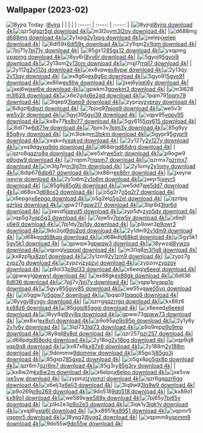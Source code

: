 ## Wallpaper (2023-02)
![l8yjrq](https://w.wallhaven.cc/full/l8/wallhaven-l8yjrq.png) Today: [l8yjrq](https://th.wallhaven.cc/small/l8/l8yjrq.jpg)
|      |      |      |
| :----: | :----: | :----: |
|![l8yjrq](https://th.wallhaven.cc/small/l8/l8yjrq.jpg)[l8yjrq download 4k](https://wallhaven.cc/w/l8yjrq)|![qzr5gl](https://th.wallhaven.cc/small/qz/qzr5gl.jpg)[qzr5gl download 4k](https://wallhaven.cc/w/qzr5gl)|![m3l2oy](https://th.wallhaven.cc/small/m3/m3l2oy.jpg)[m3l2oy download 4k](https://wallhaven.cc/w/m3l2oy)|
|![d688mg](https://th.wallhaven.cc/small/d6/d688mg.jpg)[d688mg download 4k](https://wallhaven.cc/w/d688mg)|![2y1xpg](https://th.wallhaven.cc/small/2y/2y1xpg.jpg)[2y1xpg download 4k](https://wallhaven.cc/w/2y1xpg)|![jxelep](https://th.wallhaven.cc/small/jx/jxelep.jpg)[jxelep download 4k](https://wallhaven.cc/w/jxelep)|
|![6dl59x](https://th.wallhaven.cc/small/6d/6dl59x.jpg)[6dl59x download 4k](https://wallhaven.cc/w/6dl59x)|![2y1lqm](https://th.wallhaven.cc/small/2y/2y1lqm.jpg)[2y1lqm download 4k](https://wallhaven.cc/w/2y1lqm)|![7pj71y](https://th.wallhaven.cc/small/7p/7pj71y.jpg)[7pj71y download 4k](https://wallhaven.cc/w/7pj71y)|
|![85gx12](https://th.wallhaven.cc/small/85/85gx12.jpg)[85gx12 download 4k](https://wallhaven.cc/w/85gx12)|![yxqpmg](https://th.wallhaven.cc/small/yx/yxqpmg.jpg)[yxqpmg download 4k](https://wallhaven.cc/w/yxqpmg)|![l8yy6r](https://th.wallhaven.cc/small/l8/l8yy6r.jpg)[l8yy6r download 4k](https://wallhaven.cc/w/l8yy6r)|
|![5gyoj9](https://th.wallhaven.cc/small/5g/5gyoj9.jpg)[5gyoj9 download 4k](https://wallhaven.cc/w/5gyoj9)|![2y13om](https://th.wallhaven.cc/small/2y/2y13om.jpg)[2y13om download 4k](https://wallhaven.cc/w/2y13om)|![rrqjl7](https://th.wallhaven.cc/small/rr/rrqjl7.jpg)[rrqjl7 download 4k](https://wallhaven.cc/w/rrqjl7)|
|![2y112g](https://th.wallhaven.cc/small/2y/2y112g.jpg)[2y112g download 4k](https://wallhaven.cc/w/2y112g)|![ex8vpw](https://th.wallhaven.cc/small/ex/ex8vpw.jpg)[ex8vpw download 4k](https://wallhaven.cc/w/ex8vpw)|![2y13qy](https://th.wallhaven.cc/small/2y/2y13qy.jpg)[2y13qy download 4k](https://wallhaven.cc/w/2y13qy)|
|![ex8g6o](https://th.wallhaven.cc/small/ex/ex8g6o.jpg)[ex8g6o download 4k](https://wallhaven.cc/w/ex8g6o)|![5gyo91](https://th.wallhaven.cc/small/5g/5gyo91.jpg)[5gyo91 download 4k](https://wallhaven.cc/w/5gyo91)|![ex8llw](https://th.wallhaven.cc/small/ex/ex8llw.jpg)[ex8llw download 4k](https://wallhaven.cc/w/ex8llw)|
|![jxej6y](https://th.wallhaven.cc/small/jx/jxej6y.jpg)[jxej6y download 4k](https://wallhaven.cc/w/jxej6y)|![jxej6w](https://th.wallhaven.cc/small/jx/jxej6w.jpg)[jxej6w download 4k](https://wallhaven.cc/w/jxej6w)|![gpwkm3](https://th.wallhaven.cc/small/gp/gpwkm3.jpg)[gpwkm3 download 4k](https://wallhaven.cc/w/gpwkm3)|
|![m3l628](https://th.wallhaven.cc/small/m3/m3l628.jpg)[m3l628 download 4k](https://wallhaven.cc/w/m3l628)|![x6e2gd](https://th.wallhaven.cc/small/x6/x6e2gd.jpg)[x6e2gd download 4k](https://wallhaven.cc/w/x6e2gd)|![1pqm79](https://th.wallhaven.cc/small/1p/1pqm79.jpg)[1pqm79 download 4k](https://wallhaven.cc/w/1pqm79)|
|![3lqep9](https://th.wallhaven.cc/small/3l/3lqep9.jpg)[3lqep9 download 4k](https://wallhaven.cc/w/3lqep9)|![zyprqy](https://th.wallhaven.cc/small/zy/zyprqy.jpg)[zyprqy download 4k](https://wallhaven.cc/w/zyprqy)|![6dlgzl](https://th.wallhaven.cc/small/6d/6dlgzl.jpg)[6dlgzl download 4k](https://wallhaven.cc/w/6dlgzl)|
|![7pjoq9](https://th.wallhaven.cc/small/7p/7pjoq9.jpg)[7pjoq9 download 4k](https://wallhaven.cc/w/7pjoq9)|![we5v3r](https://th.wallhaven.cc/small/we/we5v3r.jpg)[we5v3r download 4k](https://wallhaven.cc/w/we5v3r)|![5gyj39](https://th.wallhaven.cc/small/5g/5gyj39.jpg)[5gyj39 download 4k](https://wallhaven.cc/w/5gyj39)|
|![vqpv95](https://th.wallhaven.cc/small/vq/vqpv95.jpg)[vqpv95 download 4k](https://wallhaven.cc/w/vqpv95)|![kx8v77](https://th.wallhaven.cc/small/kx/kx8v77.jpg)[kx8v77 download 4k](https://wallhaven.cc/w/kx8v77)|![5gy615](https://th.wallhaven.cc/small/5g/5gy615.jpg)[5gy615 download 4k](https://wallhaven.cc/w/5gy615)|
|![6dl71w](https://th.wallhaven.cc/small/6d/6dl71w.jpg)[6dl71w download 4k](https://wallhaven.cc/w/6dl71w)|![7pjm3v](https://th.wallhaven.cc/small/7p/7pjm3v.jpg)[7pjm3v download 4k](https://wallhaven.cc/w/7pjm3v)|![85g8yy](https://th.wallhaven.cc/small/85/85g8yy.jpg)[85g8yy download 4k](https://wallhaven.cc/w/85g8yy)|
|![m3lokm](https://th.wallhaven.cc/small/m3/m3lokm.jpg)[m3lokm download 4k](https://wallhaven.cc/w/m3lokm)|![5gypr9](https://th.wallhaven.cc/small/5g/5gypr9.jpg)[5gypr9 download 4k](https://wallhaven.cc/w/5gypr9)|![yxqkvd](https://th.wallhaven.cc/small/yx/yxqkvd.jpg)[yxqkvd download 4k](https://wallhaven.cc/w/yxqkvd)|
|![2y127y](https://th.wallhaven.cc/small/2y/2y127y.jpg)[2y127y download 4k](https://wallhaven.cc/w/2y127y)|![yxq9dg](https://th.wallhaven.cc/small/yx/yxq9dg.jpg)[yxq9dg download 4k](https://wallhaven.cc/w/yxq9dg)|![d68drg](https://th.wallhaven.cc/small/d6/d68drg.jpg)[d68drg download 4k](https://wallhaven.cc/w/d68drg)|
|![qzro8q](https://th.wallhaven.cc/small/qz/qzro8q.jpg)[qzro8q download 4k](https://wallhaven.cc/w/qzro8q)|![we5xlr](https://th.wallhaven.cc/small/we/we5xlr.jpg)[we5xlr download 4k](https://wallhaven.cc/w/we5xlr)|![p9ogw9](https://th.wallhaven.cc/small/p9/p9ogw9.jpg)[p9ogw9 download 4k](https://wallhaven.cc/w/p9ogw9)|
|![rrqpm7](https://th.wallhaven.cc/small/rr/rrqpm7.jpg)[rrqpm7 download 4k](https://wallhaven.cc/w/rrqpm7)|![qzrmx7](https://th.wallhaven.cc/small/qz/qzrmx7.jpg)[qzrmx7 download 4k](https://wallhaven.cc/w/qzrmx7)|![m3lg7m](https://th.wallhaven.cc/small/m3/m3lg7m.jpg)[m3lg7m download 4k](https://wallhaven.cc/w/m3lg7m)|
|![2y1omy](https://th.wallhaven.cc/small/2y/2y1omy.jpg)[2y1omy download 4k](https://wallhaven.cc/w/2y1omy)|![6dlp67](https://th.wallhaven.cc/small/6d/6dlp67.jpg)[6dlp67 download 4k](https://wallhaven.cc/w/6dlp67)|![ex86rr](https://th.wallhaven.cc/small/ex/ex86rr.jpg)[ex86rr download 4k](https://wallhaven.cc/w/ex86rr)|
|![jxeyrw](https://th.wallhaven.cc/small/jx/jxeyrw.jpg)[jxeyrw download 4k](https://wallhaven.cc/w/jxeyrw)|![2y1o6m](https://th.wallhaven.cc/small/2y/2y1o6m.jpg)[2y1o6m download 4k](https://wallhaven.cc/w/2y1o6m)|![jxeyr5](https://th.wallhaven.cc/small/jx/jxeyr5.jpg)[jxeyr5 download 4k](https://wallhaven.cc/w/jxeyr5)|
|![85g9jj](https://th.wallhaven.cc/small/85/85g9jj.jpg)[85g9jj download 4k](https://wallhaven.cc/w/85g9jj)|![we5dd7](https://th.wallhaven.cc/small/we/we5dd7.jpg)[we5dd7 download 4k](https://wallhaven.cc/w/we5dd7)|![d68ox3](https://th.wallhaven.cc/small/d6/d68ox3.jpg)[d68ox3 download 4k](https://wallhaven.cc/w/d68ox3)|
|![o5g2r7](https://th.wallhaven.cc/small/o5/o5g2r7.jpg)[o5g2r7 download 4k](https://wallhaven.cc/w/o5g2r7)|![x6epgo](https://th.wallhaven.cc/small/x6/x6epgo.jpg)[x6epgo download 4k](https://wallhaven.cc/w/x6epgo)|![o5g2el](https://th.wallhaven.cc/small/o5/o5g2el.jpg)[o5g2el download 4k](https://wallhaven.cc/w/o5g2el)|
|![qzrlpq](https://th.wallhaven.cc/small/qz/qzrlpq.jpg)[qzrlpq download 4k](https://wallhaven.cc/w/qzrlpq)|![gpw217](https://th.wallhaven.cc/small/gp/gpw217.jpg)[gpw217 download 4k](https://wallhaven.cc/w/gpw217)|![3lqr6d](https://th.wallhaven.cc/small/3l/3lqr6d.jpg)[3lqr6d download 4k](https://wallhaven.cc/w/3lqr6d)|
|![jxevd5](https://th.wallhaven.cc/small/jx/jxevd5.jpg)[jxevd5 download 4k](https://wallhaven.cc/w/jxevd5)|![zyp5dv](https://th.wallhaven.cc/small/zy/zyp5dv.jpg)[zyp5dv download 4k](https://wallhaven.cc/w/zyp5dv)|![vqp5g3](https://th.wallhaven.cc/small/vq/vqp5g3.jpg)[vqp5g3 download 4k](https://wallhaven.cc/w/vqp5g3)|
|![7pjw5v](https://th.wallhaven.cc/small/7p/7pjw5v.jpg)[7pjw5v download 4k](https://wallhaven.cc/w/7pjw5v)|![x6ejll](https://th.wallhaven.cc/small/x6/x6ejll.jpg)[x6ejll download 4k](https://wallhaven.cc/w/x6ejll)|![7pj1dy](https://th.wallhaven.cc/small/7p/7pj1dy.jpg)[7pj1dy download 4k](https://wallhaven.cc/w/7pj1dy)|
|![p9owr3](https://th.wallhaven.cc/small/p9/p9owr3.jpg)[p9owr3 download 4k](https://wallhaven.cc/w/p9owr3)|![9do2qd](https://th.wallhaven.cc/small/9d/9do2qd.jpg)[9do2qd download 4k](https://wallhaven.cc/w/9do2qd)|![2y1dm9](https://th.wallhaven.cc/small/2y/2y1dm9.jpg)[2y1dm9 download 4k](https://wallhaven.cc/w/2y1dm9)|
|![d68kqg](https://th.wallhaven.cc/small/d6/d68kqg.jpg)[d68kqg download 4k](https://wallhaven.cc/w/d68kqg)|![d68kdl](https://th.wallhaven.cc/small/d6/d68kdl.jpg)[d68kdl download 4k](https://wallhaven.cc/w/d68kdl)|![5gy5k1](https://th.wallhaven.cc/small/5g/5gy5k1.jpg)[5gy5k1 download 4k](https://wallhaven.cc/w/5gy5k1)|
|![gpwqw3](https://th.wallhaven.cc/small/gp/gpwqw3.jpg)[gpwqw3 download 4k](https://wallhaven.cc/w/gpwqw3)|![l8ywzq](https://th.wallhaven.cc/small/l8/l8ywzq.jpg)[l8ywzq download 4k](https://wallhaven.cc/w/l8ywzq)|![vqpoql](https://th.wallhaven.cc/small/vq/vqpoql.jpg)[vqpoql download 4k](https://wallhaven.cc/w/vqpoql)|
|![m3l1q8](https://th.wallhaven.cc/small/m3/m3l1q8.jpg)[m3l1q8 download 4k](https://wallhaven.cc/w/m3l1q8)|![kx8zp1](https://th.wallhaven.cc/small/kx/kx8zp1.jpg)[kx8zp1 download 4k](https://wallhaven.cc/w/kx8zp1)|![2y1zm9](https://th.wallhaven.cc/small/2y/2y1zm9.jpg)[2y1zm9 download 4k](https://wallhaven.cc/w/2y1zm9)|
|![zypz7g](https://th.wallhaven.cc/small/zy/zypz7g.jpg)[zypz7g download 4k](https://wallhaven.cc/w/zypz7g)|![zypzvj](https://th.wallhaven.cc/small/zy/zypzvj.jpg)[zypzvj download 4k](https://wallhaven.cc/w/zypzvj)|![zypzov](https://th.wallhaven.cc/small/zy/zypzov.jpg)[zypzov download 4k](https://wallhaven.cc/w/zypzov)|
|![p9ol33](https://th.wallhaven.cc/small/p9/p9ol33.jpg)[p9ol33 download 4k](https://wallhaven.cc/w/p9ol33)|![x6eeql](https://th.wallhaven.cc/small/x6/x6eeql.jpg)[x6eeql download 4k](https://wallhaven.cc/w/x6eeql)|![gpwwyl](https://th.wallhaven.cc/small/gp/gpwwyl.jpg)[gpwwyl download 4k](https://wallhaven.cc/w/gpwwyl)|
|![ex88gk](https://th.wallhaven.cc/small/ex/ex88gk.jpg)[ex88gk download 4k](https://wallhaven.cc/w/ex88gk)|![6dll36](https://th.wallhaven.cc/small/6d/6dll36.jpg)[6dll36 download 4k](https://wallhaven.cc/w/6dll36)|![7pjj7v](https://th.wallhaven.cc/small/7p/7pjj7v.jpg)[7pjj7v download 4k](https://wallhaven.cc/w/7pjj7v)|
|![vqpp1p](https://th.wallhaven.cc/small/vq/vqpp1p.jpg)[vqpp1p download 4k](https://wallhaven.cc/w/vqpp1p)|![5gyy85](https://th.wallhaven.cc/small/5g/5gyy85.jpg)[5gyy85 download 4k](https://wallhaven.cc/w/5gyy85)|![we55vq](https://th.wallhaven.cc/small/we/we55vq.jpg)[we55vq download 4k](https://wallhaven.cc/w/we55vq)|
|![o5ggw7](https://th.wallhaven.cc/small/o5/o5ggw7.jpg)[o5ggw7 download 4k](https://wallhaven.cc/w/o5ggw7)|![1pqqo9](https://th.wallhaven.cc/small/1p/1pqqo9.jpg)[1pqqo9 download 4k](https://wallhaven.cc/w/1pqqo9)|![l8yygy](https://th.wallhaven.cc/small/l8/l8yygy.jpg)[l8yygy download 4k](https://wallhaven.cc/w/l8yygy)|
|![qzrrgq](https://th.wallhaven.cc/small/qz/qzrrgq.jpg)[qzrrgq download 4k](https://wallhaven.cc/w/qzrrgq)|![kx88z6](https://th.wallhaven.cc/small/kx/kx88z6.jpg)[kx88z6 download 4k](https://wallhaven.cc/w/kx88z6)|![85gggj](https://th.wallhaven.cc/small/85/85gggj.jpg)[85gggj download 4k](https://wallhaven.cc/w/85gggj)|
|![x6eeed](https://th.wallhaven.cc/small/x6/x6eeed.jpg)[x6eeed download 4k](https://wallhaven.cc/w/x6eeed)|![l8yy8q](https://th.wallhaven.cc/small/l8/l8yy8q.jpg)[l8yy8q download 4k](https://wallhaven.cc/w/l8yy8q)|![gpww73](https://th.wallhaven.cc/small/gp/gpww73.jpg)[gpww73 download 4k](https://wallhaven.cc/w/gpww73)|
|![ex8xrl](https://th.wallhaven.cc/small/ex/ex8xrl.jpg)[ex8xrl download 4k](https://wallhaven.cc/w/ex8xrl)|![p9o95p](https://th.wallhaven.cc/small/p9/p9o95p.jpg)[p9o95p download 4k](https://wallhaven.cc/w/p9o95p)|![2y1y6y](https://th.wallhaven.cc/small/2y/2y1y6y.jpg)[2y1y6y download 4k](https://wallhaven.cc/w/2y1y6y)|
|![3lql73](https://th.wallhaven.cc/small/3l/3lql73.jpg)[3lql73 download 4k](https://wallhaven.cc/w/3lql73)|![p9o9mp](https://th.wallhaven.cc/small/p9/p9o9mp.jpg)[p9o9mp download 4k](https://wallhaven.cc/w/p9o9mp)|![l8y8ql](https://th.wallhaven.cc/small/l8/l8y8ql.jpg)[l8y8ql download 4k](https://wallhaven.cc/w/l8y8ql)|
|![qzr257](https://th.wallhaven.cc/small/qz/qzr257.jpg)[qzr257 download 4k](https://wallhaven.cc/w/qzr257)|![d68pdg](https://th.wallhaven.cc/small/d6/d68pdg.jpg)[d68pdg download 4k](https://wallhaven.cc/w/d68pdg)|![2y18og](https://th.wallhaven.cc/small/2y/2y18og.jpg)[2y18og download 4k](https://wallhaven.cc/w/2y18og)|
|![vqp9q8](https://th.wallhaven.cc/small/vq/vqp9q8.jpg)[vqp9q8 download 4k](https://wallhaven.cc/w/vqp9q8)|![kx87x6](https://th.wallhaven.cc/small/kx/kx87x6.jpg)[kx87x6 download 4k](https://wallhaven.cc/w/kx87x6)|![2y188m](https://th.wallhaven.cc/small/2y/2y188m.jpg)[2y188m download 4k](https://wallhaven.cc/w/2y188m)|
|![9dommw](https://th.wallhaven.cc/small/9d/9dommw.jpg)[9dommw download 4k](https://wallhaven.cc/w/9dommw)|![85go3j](https://th.wallhaven.cc/small/85/85go3j.jpg)[85go3j download 4k](https://wallhaven.cc/w/85go3j)|![85gxp2](https://th.wallhaven.cc/small/85/85gxp2.jpg)[85gxp2 download 4k](https://wallhaven.cc/w/85gxp2)|
|![o5gx8p](https://th.wallhaven.cc/small/o5/o5gx8p.jpg)[o5gx8p download 4k](https://wallhaven.cc/w/o5gx8p)|![qzr6m7](https://th.wallhaven.cc/small/qz/qzr6m7.jpg)[qzr6m7 download 4k](https://wallhaven.cc/w/qzr6m7)|![85g3ry](https://th.wallhaven.cc/small/85/85g3ry.jpg)[85g3ry download 4k](https://wallhaven.cc/w/85g3ry)|
|![kx8w2m](https://th.wallhaven.cc/small/kx/kx8w2m.jpg)[kx8w2m download 4k](https://wallhaven.cc/w/kx8w2m)|![x6elpo](https://th.wallhaven.cc/small/x6/x6elpo.jpg)[x6elpo download 4k](https://wallhaven.cc/w/x6elpo)|![jxe5vw](https://th.wallhaven.cc/small/jx/jxe5vw.jpg)[jxe5vw download 4k](https://wallhaven.cc/w/jxe5vw)|
|![zypmzj](https://th.wallhaven.cc/small/zy/zypmzj.jpg)[zypmzj download 4k](https://wallhaven.cc/w/zypmzj)|![qzr6gq](https://th.wallhaven.cc/small/qz/qzr6gq.jpg)[qzr6gq download 4k](https://wallhaven.cc/w/qzr6gq)|![x6elj3](https://th.wallhaven.cc/small/x6/x6elj3.jpg)[x6elj3 download 4k](https://wallhaven.cc/w/x6elj3)|
|![3lq9w9](https://th.wallhaven.cc/small/3l/3lq9w9.jpg)[3lq9w9 download 4k](https://wallhaven.cc/w/3lq9w9)|![p9o269](https://th.wallhaven.cc/small/p9/p9o269.jpg)[p9o269 download 4k](https://wallhaven.cc/w/p9o269)|![9do518](https://th.wallhaven.cc/small/9d/9do518.jpg)[9do518 download 4k](https://wallhaven.cc/w/9do518)|
|![kx89o1](https://th.wallhaven.cc/small/kx/kx89o1.jpg)[kx89o1 download 4k](https://wallhaven.cc/w/kx89o1)|![we589x](https://th.wallhaven.cc/small/we/we589x.jpg)[we589x download 4k](https://wallhaven.cc/w/we589x)|![7pj65y](https://th.wallhaven.cc/small/7p/7pj65y.jpg)[7pj65y download 4k](https://wallhaven.cc/w/7pj65y)|
|![p9o2e3](https://th.wallhaven.cc/small/p9/p9o2e3.jpg)[p9o2e3 download 4k](https://wallhaven.cc/w/p9o2e3)|![3lqk1y](https://th.wallhaven.cc/small/3l/3lqk1y.jpg)[3lqk1y download 4k](https://wallhaven.cc/w/3lqk1y)|![yxqj6l](https://th.wallhaven.cc/small/yx/yxqj6l.jpg)[yxqj6l download 4k](https://wallhaven.cc/w/yxqj6l)|
|![kx8951](https://th.wallhaven.cc/small/kx/kx8951.jpg)[kx8951 download 4k](https://wallhaven.cc/w/kx8951)|![vqpmr5](https://th.wallhaven.cc/small/vq/vqpmr5.jpg)[vqpmr5 download 4k](https://wallhaven.cc/w/vqpmr5)|![l8yqg2](https://th.wallhaven.cc/small/l8/l8yqg2.jpg)[l8yqg2 download 4k](https://wallhaven.cc/w/l8yqg2)|
|![vqpmm8](https://th.wallhaven.cc/small/vq/vqpmm8.jpg)[vqpmm8 download 4k](https://wallhaven.cc/w/vqpmm8)|![9do55w](https://th.wallhaven.cc/small/9d/9do55w.jpg)[9do55w download 4k](https://wallhaven.cc/w/9do55w)|